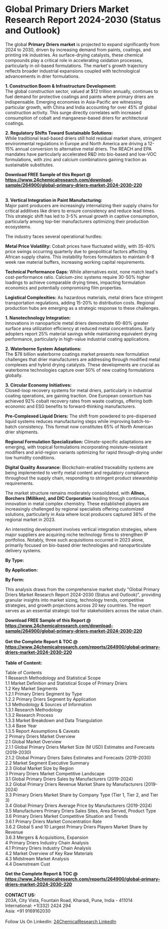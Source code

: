 <h1>Global Primary Driers Market Research Report 2024-2030 (Status and Outlook)</h1><p>The global <strong>Primary Driers market</strong> is projected to expand significantly from 2024 to 2030, driven by increasing demand from paints, coatings, and printing ink industries. As surface-drying catalysts, these chemical compounds play a critical role in accelerating oxidation processes, particularly in oil-based formulations. The market's growth trajectory reflects broader industrial expansions coupled with technological advancements in drier formulations.</p><p><strong>1. Construction Boom &amp; Infrastructure Development:</strong><br>
The global construction sector, valued at $12 trillion annually, continues to fuel demand for protective coatings and paints where primary driers are indispensable. Emerging economies in Asia-Pacific are witnessing particular growth, with China and India accounting for over 45% of global construction activity. This surge directly correlates with increased consumption of cobalt and manganese-based driers for architectural coatings.</p><p><strong>2. Regulatory Shifts Toward Sustainable Solutions:</strong><br>
While traditional lead-based driers still hold residual market share, stringent environmental regulations in Europe and North America are driving a 12-15% annual conversion to alternative metal driers. The REACH and EPA mandates have particularly accelerated R&amp;D into bio-based and low-VOC formulations, with zinc and calcium combinations gaining traction as sustainable substitutes.</p><div><b>Download FREE Sample of this Report @ 
            <a href="https://www.24chemicalresearch.com/download-sample/264900/global-primary-driers-market-2024-2030-220">
            https://www.24chemicalresearch.com/download-sample/264900/global-primary-driers-market-2024-2030-220</a></b></div><br><p><strong>3. Vertical Integration in Paint Manufacturing:</strong><br>
Major paint producers are increasingly internalizing their supply chains for critical additives like driers to ensure consistency and reduce lead times. This strategic shift has led to 3-5% annual growth in captive consumption, particularly among top-tier manufacturers optimizing their production ecosystems.</p><p>The industry faces several operational hurdles:</p><p><strong>Metal Price Volatility:</strong> Cobalt prices have fluctuated wildly, with 35-40% price swings occurring quarterly due to geopolitical factors affecting African supply chains. This instability forces formulators to maintain 6-8 week raw material buffers, increasing working capital requirements.</p><p><strong>Technical Performance Gaps:</strong> While alternatives exist, none match lead's cost-performance ratio. Calcium-zinc systems require 30-50% higher loadings to achieve comparable drying times, impacting formulation economics and potentially compromising film properties.</p><p><strong>Logistical Complexities:</strong> As hazardous materials, metal driers face stringent transportation regulations, adding 15-20% to distribution costs. Regional production hubs are emerging as a strategic response to these challenges.</p><p><strong>1. Nanotechnology Integration:</strong><br>
Innovations in nanoparticle metal driers demonstrate 60-80% greater surface area utilization efficiency at reduced metal concentrations. Early adopters report 25% material savings while maintaining equivalent drying performance, particularly in high-value industrial coating applications.</p><p><strong>2. Waterborne System Adaptations:</strong><br>
The $78 billion waterborne coatings market presents new formulation challenges that drier manufacturers are addressing through modified metal complexes and hybrid drying catalysts. These developments are crucial as waterborne technologies capture over 50% of new coating formulations globally.</p><p><strong>3. Circular Economy Initiatives:</strong><br>
Closed-loop recovery systems for metal driers, particularly in industrial coating operations, are gaining traction. One European consortium has achieved 92% cobalt recovery rates from waste coatings, offering both economic and ESG benefits to forward-thinking manufacturers.</p><p><strong>Pre-Complexed Liquid Driers:</strong>
	The shift from powdered to pre-dispersed liquid systems reduces manufacturing steps while improving batch-to-batch consistency. This format now constitutes 65% of North American drier shipments.</p><p><strong>Regional Formulation Specialization:</strong>
	Climate-specific adaptations are emerging, with tropical formulations incorporating moisture-resistant modifiers and arid-region variants optimizing for rapid through-drying under low humidity conditions.</p><p><strong>Digital Quality Assurance:</strong>
	Blockchain-enabled traceability systems are being implemented to verify metal content and regulatory compliance throughout the supply chain, responding to stringent product stewardship requirements.</p><p>The market structure remains moderately consolidated, with <strong>Allnex, Borchers (Milliken), and DIC Corporation</strong> leading through continuous innovation in metal complex chemistry. These established players are increasingly challenged by regional specialists offering customized solutions, particularly in Asia where local producers captured 38% of the regional market in 2023.</p><p>An interesting development involves vertical integration strategies, where major suppliers are acquiring niche technology firms to strengthen IP portfolios. Notably, three such acquisitions occurred in 2023 alone, primarily focused on bio-based drier technologies and nanoparticulate delivery systems.</p><p><strong>By Type:</strong></p><p><strong>By Application:</strong></p><p><strong>By Form:</strong></p><p>This analysis draws from the comprehensive market study "Global Primary Driers Market Research Report 2024-2030 (Status and Outlook)", providing granular insights into market sizing, technology trends, competitive strategies, and growth projections across 20 key countries. The report serves as an essential strategic tool for stakeholders across the value chain.</p><div><b>Download FREE Sample of this Report @ 
            <a href="https://www.24chemicalresearch.com/download-sample/264900/global-primary-driers-market-2024-2030-220">
            https://www.24chemicalresearch.com/download-sample/264900/global-primary-driers-market-2024-2030-220</a></b></div><br><div><b>Get the Complete Report & TOC @ 
            <a href="https://www.24chemicalresearch.com/reports/264900/global-primary-driers-market-2024-2030-220">
            https://www.24chemicalresearch.com/reports/264900/global-primary-driers-market-2024-2030-220</a></b></div><br>
            <b>Table of Content:</b><p>Table of Contents<br />
1 Research Methodology and Statistical Scope<br />
1.1 Market Definition and Statistical Scope of Primary Driers<br />
1.2 Key Market Segments<br />
1.2.1 Primary Driers Segment by Type<br />
1.2.2 Primary Driers Segment by Application<br />
1.3 Methodology & Sources of Information<br />
1.3.1 Research Methodology<br />
1.3.2 Research Process<br />
1.3.3 Market Breakdown and Data Triangulation<br />
1.3.4 Base Year<br />
1.3.5 Report Assumptions & Caveats<br />
2 Primary Driers Market Overview<br />
2.1 Global Market Overview<br />
2.1.1 Global Primary Driers Market Size (M USD) Estimates and Forecasts (2019-2030)<br />
2.1.2 Global Primary Driers Sales Estimates and Forecasts (2019-2030)<br />
2.2 Market Segment Executive Summary<br />
2.3 Global Market Size by Region<br />
3 Primary Driers Market Competitive Landscape<br />
3.1 Global Primary Driers Sales by Manufacturers (2019-2024)<br />
3.2 Global Primary Driers Revenue Market Share by Manufacturers (2019-2024)<br />
3.3 Primary Driers Market Share by Company Type (Tier 1, Tier 2, and Tier 3)<br />
3.4 Global Primary Driers Average Price by Manufacturers (2019-2024)<br />
3.5 Manufacturers Primary Driers Sales Sites, Area Served, Product Type<br />
3.6 Primary Driers Market Competitive Situation and Trends<br />
3.6.1 Primary Driers Market Concentration Rate<br />
3.6.2 Global 5 and 10 Largest Primary Driers Players Market Share by Revenue<br />
3.6.3 Mergers & Acquisitions, Expansion<br />
4 Primary Driers Industry Chain Analysis<br />
4.1 Primary Driers Industry Chain Analysis<br />
4.2 Market Overview of Key Raw Materials<br />
4.3 Midstream Market Analysis<br />
4.4 Downstream Cust</p><div><b>Get the Complete Report & TOC @ 
            <a href="https://www.24chemicalresearch.com/reports/264900/global-primary-driers-market-2024-2030-220">
            https://www.24chemicalresearch.com/reports/264900/global-primary-driers-market-2024-2030-220</a></b></div><br><b>CONTACT US:</b><br>
            203A, City Vista, Fountain Road, Kharadi, Pune, India - 411014<br>
            International: +1(332) 2424 294<br>
            Asia: +91 9169162030 <br><br>
            Follow Us On LinkedIn: <a href="https://www.linkedin.com/company/24chemicalresearch/">24ChemicalResearch LinkedIn</a>